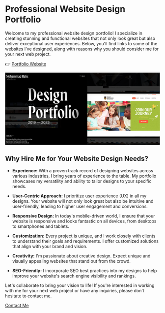 # Professional Website Design Portfolio
Welcome to my professional website design portfolio! I specialize in creating stunning and functional websites that not only look great but also deliver exceptional user experiences. Below, you'll find links to some of the websites I've designed, along with reasons why you should consider me for your next web project.

 👉 [Portfolio Website](https://github.com/tbx0/cloudworks/)
 
![image](https://github.com/tbx0/cloudworks/blob/gh-pages/src/img/featured-img.png)

## Why Hire Me for Your Website Design Needs?

- **Experience:** With a proven track record of designing websites across various industries, I bring years of experience to the table. My portfolio showcases my versatility and ability to tailor designs to your specific needs.

- **User-Centric Approach:** I prioritize user experience (UX) in all my designs. Your website will not only look great but also be intuitive and user-friendly, leading to higher user engagement and conversions.

- **Responsive Design:** In today's mobile-driven world, I ensure that your website is responsive and looks fantastic on all devices, from desktops to smartphones and tablets.

- **Customization:** Every project is unique, and I work closely with clients to understand their goals and requirements. I offer customized solutions that align with your brand and vision.

- **Creativity:** I'm passionate about creative design. Expect unique and visually appealing websites that stand out from the crowd.

- **SEO-Friendly:** I incorporate SEO best practices into my designs to help improve your website's search engine visibility and rankings.

Let's collaborate to bring your vision to life! If you're interested in working with me for your next web project or have any inquiries, please don't hesitate to contact me.

[Contact Me](mailto:meisterhafiz@gmail.com)
